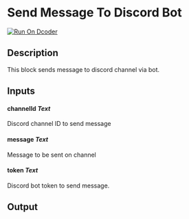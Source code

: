 # Send Message To Discord Bot

[![Run On Dcoder](https://static-content.dcoder.tech/dcoder-assets/run-on-dcoder.svg)](https://code.dcoder.tech/feed/block/612e270711d7200073a57ce4)

## Description

This block sends message to discord channel via bot.

## Inputs

#### **channelId** _Text_

Discord channel ID to send message

#### **message** _Text_

Message to be sent on channel

#### **token** _Text_

Discord bot token to send message.

## Output
